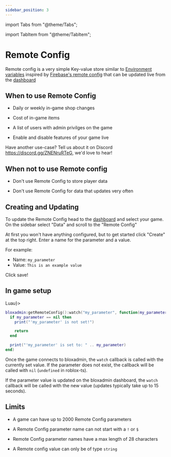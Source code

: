 ```yaml
---
sidebar_position: 3
---
```


import Tabs from "@theme/Tabs";

import TabItem from "@theme/TabItem";

# Remote Config

Remote config is a very simple Key-value store similar to
[Environment variables](https://en.wikipedia.org/wiki/Environment_variable)
inspired by
[Firebase's remote config](https://firebase.google.com/docs/remote-config) that
can be updated live from the [dashboard](https://bloxadmin.com)

## When to use Remote Config

- Daily or weekly in-game shop changes

- Cost of in-game items

- A list of users with admin privilges on the game

- Enable and disable features of your game live

Have another use-case? Tell us about it on Discord
https://discord.gg/ZNENruRTeG, we'd love to hear!

## When not to use Remote config

- Don't use Remote Config to store player data

- Don't use Remote Config for data that updates very often

## Creating and Updating

To update the Remote Config head to the [dashboard](https://bloxadmin.com) and
select your game. On the sidebar select "Data" and scroll to the "Remote Config"

At first you won't have anything configured, but to get started click "Create"
at the top right. Enter a name for the parameter and a value.

For example:

- Name: `my_parameter`
- Value: `This is an example value`

Click save!

<!-- TODO: Picture -->

## In game setup

<Tabs>
<TabItem value="lua" label={<>Lua<i>u</i></>}>

```lua
bloxadmin:getRemoteConfig():watch("my_parameter", function(my_parameter)
  if my_parameter == nil then
    print("'my_parameter' is not set!")

    return
  end

  print("'my_parameter' is set to: " .. my_parameter)
end)
```

</TabItem>
</Tabs>

Once the game connects to bloxadmin, the `watch` callback is called with the
currently set value. If the parameter does not exist, the callback will be
called with `nil` (`undefined` in roblox-ts).

If the parameter value is updated on the bloxadmin dashboard, the `watch`
callback will be called with the new value (updates typically take up to 15
seconds).

## Limits

- A game can have up to 2000 Remote Config parameters

- A Remote Config parameter name can not start with a `!` or `$`

- Remote Config parameter names have a max length of 28 characters

- A Remote config value can only be of type `string`
